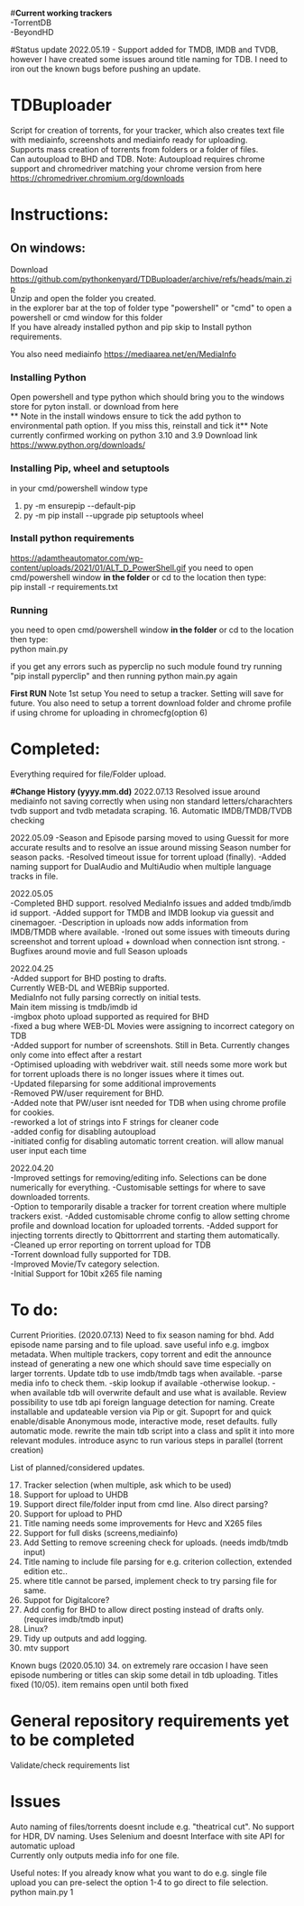 #**Current working trackers**   
-TorrentDB   
-BeyondHD   
    
#Status update 2022.05.19 - Support added for TMDB, IMDB and TVDB, however I have created some issues around title naming for TDB. I need to iron out the known bugs before pushing an update.
   
# TDBuploader  
Script for creation of torrents, for your tracker, which also creates text file with mediainfo, screenshots and mediainfo ready for uploading.  
Supports mass creation of torrents from folders or a folder of files.  
Can autoupload to BHD and TDB.
Note: Autoupload requires chrome support and chromedriver matching your chrome version from here https://chromedriver.chromium.org/downloads

# Instructions:
## On windows:  
Download https://github.com/pythonkenyard/TDBuploader/archive/refs/heads/main.zip  
Unzip and open the folder you created.  
in the explorer bar at the top of folder type "powershell" or "cmd" to open a powershell or cmd window for this folder    
If you have already installed python and pip skip to Install python requirements.  

You also need mediainfo
https://mediaarea.net/en/MediaInfo


### Installing Python  
Open powershell and type python which should bring you to the windows store for pyton install. or download from here  
** Note in the install windows ensure to tick the add python to environmental path option. If you miss this, reinstall and tick it**
Note currently confirmed working on python 3.10 and 3.9
Download link https://www.python.org/downloads/

### Installing Pip, wheel and setuptools
in your cmd/powershell window type  
1. py -m ensurepip --default-pip
2. py -m pip install --upgrade pip setuptools wheel

### Install python requirements
https://adamtheautomator.com/wp-content/uploads/2021/01/ALT_D_PowerShell.gif
you need to open cmd/powershell window **in the folder** or cd to the location then type:  
pip install -r requirements.txt  
  
### Running  
you need to open cmd/powershell window **in the folder** or cd to the location then type:    
python main.py  

if you get any errors such as pyperclip no such module found try running "pip install pyperclip" and then running python main.py again

**First RUN**
Note 1st setup You need to setup a tracker. Setting will save for future.
You also need to setup a torrent download folder and chrome profile if using chrome for uploading in chromecfg(option 6)
  
# Completed:  
Everything required for file/Folder upload.
    
    
**#Change History (yyyy.mm.dd)**
2022.07.13
Resolved issue around mediainfo not saving correctly when using non standard letters/charachters
tvdb support and tvdb metadata scraping.
16. Automatic IMDB/TMDB/TVDB checking

2022.05.09
-Season and Episode parsing moved to using Guessit for more accurate results and to resolve an issue around missing Season number for season packs.
-Resolved timeout issue for torrent upload (finally).
-Added naming support for DualAudio and MultiAudio when multiple language tracks in file.

2022.05.05   
-Completed BHD support. resolved MediaInfo issues and added tmdb/imdb id support.
-Added support for TMDB and IMDB lookup via guessit and cinemagoer.
-Description in uploads now adds information from IMDB/TMDB where available.
-Ironed out some issues with timeouts during screenshot and torrent upload + download when connection isnt strong.
-Bugfixes around movie and full Season uploads

2022.04.25   
-Added support for BHD posting to drafts.    
  Currently WEB-DL and WEBRip supported.   
  MediaInfo not fully parsing correctly on initial tests.   
  Main item missing is tmdb/imdb id   
-imgbox photo upload supported as required for BHD   
-fixed a bug where WEB-DL Movies were assigning to incorrect category on TDB   
-Added support for number of screenshots. Still in Beta. Currently changes only come into effect after a restart   
-Optimised uploading with webdriver wait. still needs some more work but for torrent uploads there is no longer issues where it times out.   
-Updated fileparsing for some additional improvements   
-Removed PW/user requirement for BHD.    
-Added note that PW/user isnt needed for TDB when using chrome profile for cookies.   
-reworked a lot of strings into F strings for cleaner code   
-added config for disabling autoupload    
-initiated config for disabling automatic torrent creation. will allow manual user input each time   

   
2022.04.20    
-Improved settings for removing/editing info. Selections can be done numerically for everything.
-Customisable settings for where to save downloaded torrents.   
-Option to temporarily disable a tracker for torrent creation where multiple trackers exist.
-Added customisable chrome config to allow setting chrome profile and download location for uploaded torrents.
-Added support for injecting torrents directly to Qbittorrrent and starting them automatically.    
-Cleaned up error reporting on torrent upload for TDB    
-Torrent download fully supported for TDB.    
-Improved Movie/Tv category selection.   
-Initial Support for 10bit x265 file naming



# To do:  
Current Priorities. (2020.07.13)
Need to fix season naming for bhd.
Add episode name parsing and to file upload.
save useful info e.g. imgbox metadata.
When multiple trackers, copy torrent and edit the announce instead of generating a new one which should save time especially on larger torrents.
Update tdb to use imdb/tmdb tags when available.
-parse media info to check them.
-skip lookup if available
-otherwise lookup.
-when available tdb will overwrite default and use what is available.
Review possibility to use tdb api
foreign language detection for naming.
Create installable and updateable version via Pip or git.
Supoprt for and quick enable/disable Anonymous mode, interactive mode, reset defaults. fully automatic mode.
rewrite the main tdb script into a class and split it into more relevant modules.
introduce async to run various steps in parallel (torrent creation)

List of planned/considered updates.

17. Tracker selection (when multiple, ask which to be used)
20. Support for upload to UHDB
21. Support direct file/folder input from cmd line. Also direct parsing?
22. Support for upload to PHD
23. Title naming needs some improvements for Hevc and X265 files
25. Support for full disks (screens,mediainfo)
26. Add Setting to remove screening check for uploads. (needs imdb/tmdb input)
27. Title naming to include file parsing for e.g. criterion collection, extended edition etc..
28. where title cannot be parsed, implement check to try parsing file for same.
30. Suppot for Digitalcore?
32. Add config for BHD to allow direct posting instead of drafts only. (requires imdb/tmdb input)
33. Linux?
34. Tidy up outputs and add logging.
35. mtv support

Known bugs (2020.05.10)
34. on extremely rare occasion I have seen episode numbering or titles can skip some detail in tdb uploading. Titles fixed (10/05). item remains open until both fixed
  
# General repository requirements yet to be completed  
Validate/check requirements list  
  
# Issues  
Auto naming of files/torrents doesnt include e.g. "theatrical cut". No support for HDR, DV naming.
Uses Selenium and doesnt Interface with site API for automatic upload   
Currently only outputs media info for one file.

Useful notes:
If you already know what you want to do e.g. single file upload you can pre-select the option 1-4 to go direct to file selection.   
python main.py 1
